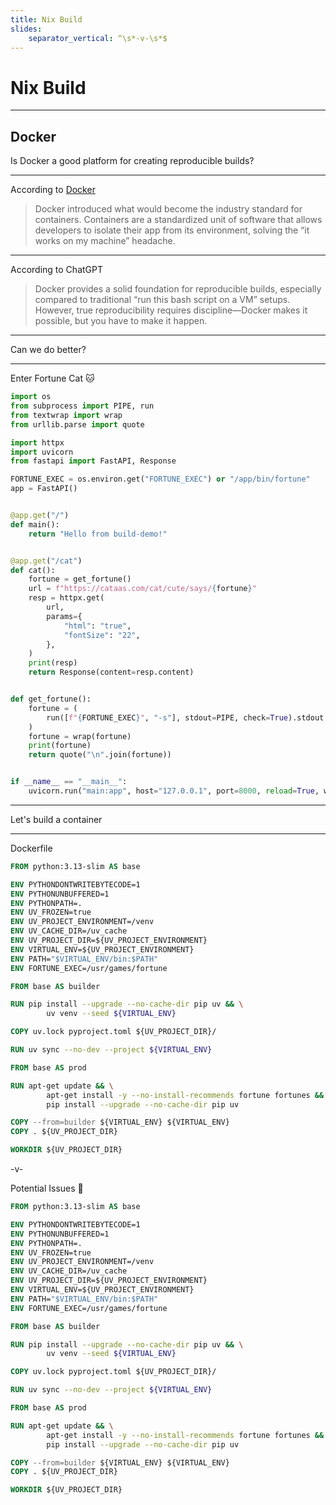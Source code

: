 ```yaml
---
title: Nix Build
slides:
    separator_vertical: ^\s*-v-\s*$
---
```


# Nix Build

---

## Docker <!-- .element: class="fragment" -->
Is Docker a good platform for creating reproducible builds? <!-- .element: class="fragment" -->

---

According to [Docker](https://www.docker.com/why-docker/)
> Docker introduced what would become the industry standard for containers. Containers are a standardized unit of software that allows developers to isolate their app from its environment, solving the “it works on my machine” headache.

---

According to ChatGPT
> Docker provides a solid foundation for reproducible builds, especially compared to traditional “run this bash script on a VM” setups. However, true reproducibility requires discipline—Docker makes it possible, but you have to make it happen.

---

Can we do better?

---

Enter Fortune Cat :cat:
```python
import os
from subprocess import PIPE, run
from textwrap import wrap
from urllib.parse import quote

import httpx
import uvicorn
from fastapi import FastAPI, Response

FORTUNE_EXEC = os.environ.get("FORTUNE_EXEC") or "/app/bin/fortune"
app = FastAPI()


@app.get("/")
def main():
    return "Hello from build-demo!"


@app.get("/cat")
def cat():
    fortune = get_fortune()
    url = f"https://cataas.com/cat/cute/says/{fortune}"
    resp = httpx.get(
        url,
        params={
            "html": "true",
            "fontSize": "22",
        },
    )
    print(resp)
    return Response(content=resp.content)


def get_fortune():
    fortune = (
        run([f"{FORTUNE_EXEC}", "-s"], stdout=PIPE, check=True).stdout.decode().strip()
    )
    fortune = wrap(fortune)
    print(fortune)
    return quote("\n".join(fortune))


if __name__ == "__main__":
    uvicorn.run("main:app", host="127.0.0.1", port=8000, reload=True, workers=1)
```

---

Let's build a container

---

Dockerfile
```dockerfile
FROM python:3.13-slim AS base

ENV PYTHONDONTWRITEBYTECODE=1
ENV PYTHONUNBUFFERED=1
ENV PYTHONPATH=.
ENV UV_FROZEN=true
ENV UV_PROJECT_ENVIRONMENT=/venv
ENV UV_CACHE_DIR=/uv_cache
ENV UV_PROJECT_DIR=${UV_PROJECT_ENVIRONMENT}
ENV VIRTUAL_ENV=${UV_PROJECT_ENVIRONMENT}
ENV PATH="$VIRTUAL_ENV/bin:$PATH"
ENV FORTUNE_EXEC=/usr/games/fortune

FROM base AS builder

RUN pip install --upgrade --no-cache-dir pip uv && \
        uv venv --seed ${VIRTUAL_ENV}

COPY uv.lock pyproject.toml ${UV_PROJECT_DIR}/

RUN uv sync --no-dev --project ${VIRTUAL_ENV}

FROM base AS prod

RUN apt-get update && \
        apt-get install -y --no-install-recommends fortune fortunes && \
        pip install --upgrade --no-cache-dir pip uv

COPY --from=builder ${VIRTUAL_ENV} ${VIRTUAL_ENV}
COPY . ${UV_PROJECT_DIR}

WORKDIR ${UV_PROJECT_DIR}
```
-v-

Potential Issues :thinking:
```dockerfile [1|25-27]
FROM python:3.13-slim AS base

ENV PYTHONDONTWRITEBYTECODE=1
ENV PYTHONUNBUFFERED=1
ENV PYTHONPATH=.
ENV UV_FROZEN=true
ENV UV_PROJECT_ENVIRONMENT=/venv
ENV UV_CACHE_DIR=/uv_cache
ENV UV_PROJECT_DIR=${UV_PROJECT_ENVIRONMENT}
ENV VIRTUAL_ENV=${UV_PROJECT_ENVIRONMENT}
ENV PATH="$VIRTUAL_ENV/bin:$PATH"
ENV FORTUNE_EXEC=/usr/games/fortune

FROM base AS builder

RUN pip install --upgrade --no-cache-dir pip uv && \
        uv venv --seed ${VIRTUAL_ENV}

COPY uv.lock pyproject.toml ${UV_PROJECT_DIR}/

RUN uv sync --no-dev --project ${VIRTUAL_ENV}

FROM base AS prod

RUN apt-get update && \
        apt-get install -y --no-install-recommends fortune fortunes && \
        pip install --upgrade --no-cache-dir pip uv

COPY --from=builder ${VIRTUAL_ENV} ${VIRTUAL_ENV}
COPY . ${UV_PROJECT_DIR}

WORKDIR ${UV_PROJECT_DIR}
```
